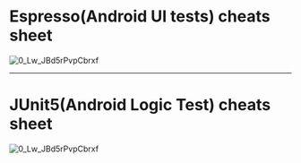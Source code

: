 
# Espresso(Android UI tests) cheats sheet 

![0_Lw_JBd5rPvpCbrxf](https://user-images.githubusercontent.com/26750131/77078312-c9511300-69cc-11ea-8ce4-54e55d1b82ac.png)


-------

# JUnit5(Android Logic Test) cheats sheet 

![0_Lw_JBd5rPvpCbrxf](https://user-images.githubusercontent.com/26750131/77078602-2fd63100-69cd-11ea-82d9-da59fbfa9430.png)


